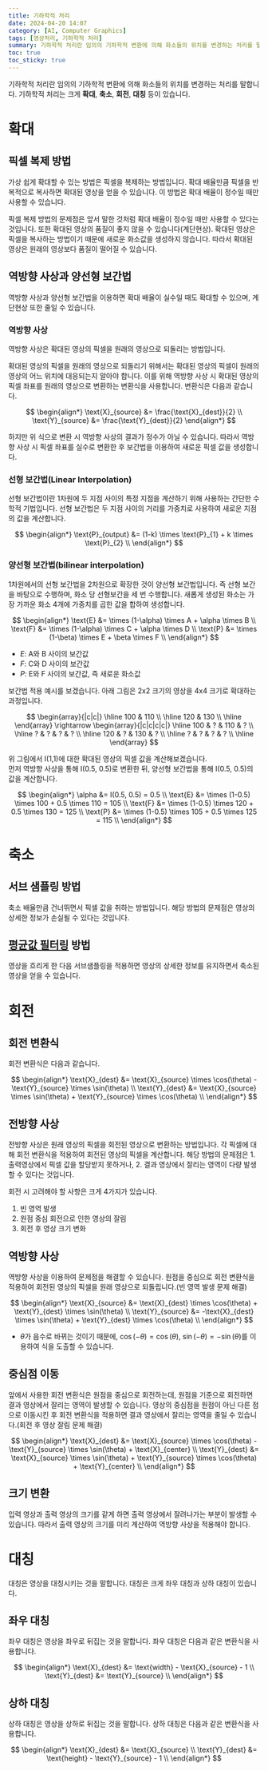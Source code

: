 ```yaml
---
title: 기하학적 처리
date: 2024-04-20 14:07
category: [AI, Computer Graphics]
tags: [영상처리, 기하학적 처리]
summary: 기하학적 처리란 임의의 기하학적 변환에 의해 화소들의 위치를 변경하는 처리를 말합니다. 기하학적 처리는 크게 확대, 축소, 회전, 대칭 등이 있습니다.
toc: true
toc_sticky: true
---
```


기하학적 처리란 임의의 기하학적 변환에 의해 화소들의 위치를 변경하는 처리를 말합니다. 
기하학적 처리는 크게 **확대**, **축소**, **회전**, **대칭** 등이 있습니다.

# 확대
## 픽셀 복제 방법
가상 쉽게 확대할 수 있는 방법은 픽셀을 복제하는 방법입니다. 확대 배율만큼 픽셀을 반복적으로 복사하면 확대된 영상을 얻을 수 있습니다. 이 방법은 확대 배율이 정수일 때만 사용할 수 있습니다.

픽셀 복제 방법의 문제점은 앞서 말한 것처럼 확대 배율이 정수일 때만 사용할 수 있다는 것입니다. 또한 확대된 영상의 품질이 좋지 않을 수 있습니다(계단현상). 확대된 영상은 픽셀을 복사하는 방법이기 때문에 새로운 화소값을 생성하지 않습니다. 따라서 확대된 영상은 원래의 영상보다 품질이 떨어질 수 있습니다.

## 역방향 사상과 양선형 보간법
역방향 사상과 양선형 보간법을 이용하면 확대 배율이 실수일 때도 확대할 수 있으며, 계단현상 또한 줄일 수 있습니다.

### 역방향 사상
역방향 사상은 확대된 영상의 픽셀을 원래의 영상으로 되돌리는 방법입니다. 

확대된 영상의 픽셀을 원래의 영상으로 되돌리기 위해서는 확대된 영상의 픽셀이 원래의 영상의 어느 위치에 대응되는지 알아야 합니다. 이를 위해 역방향 사상 시 확대된 영상의 픽셀 좌표를 원래의 영상으로 변환하는 변환식을 사용합니다. 변환식은 다음과 같습니다.

$$
\begin{align*}
\text{X}_{source} &= \frac{\text{X}_{dest}}{2} \\
\text{Y}_{source} &= \frac{\text{Y}_{dest}}{2}
\end{align*}
$$

하지만 위 식으로 변환 시 역방향 사상의 결과가 정수가 아닐 수 있습니다. 따라서 역방향 사상 시 픽셀 좌표를 실수로 변환한 후 보간법을 이용하여 새로운 픽셀 값을 생성합니다.

### 선형 보간법(Linear Interpolation)
선형 보간법이란 1차원에 두 지점 사이의 특정 지점을 계산하기 위해 사용하는 간단한 수학적 기법입니다. 선형 보간법은 두 지점 사이의 거리를 가중치로 사용하여 새로운 지점의 값을 계산합니다.

$$
\begin{align*}
\text{P}_{output} &= (1-k) \times \text{P}_{1} + k \times \text{P}_{2} \\
\end{align*}
$$

### 양선형 보간법(bilinear interpolation)
1차원에서의 선형 보간법을 2차원으로 확장한 것이 양선형 보간법입니다. 즉 선형 보간을 바탕으로 수행하며, 화소 당 선형보간을 세 번 수행합니다. 새롭게 생성된 화소는 가장 가까운 화소 4개에 가중치를 곱한 값을 합하여 생성합니다.

$$
\begin{align*}
\text{E} &= \times (1-\alpha) \times A + \alpha \times B \\
\text{F} &= \times (1-\alpha) \times C + \alpha \times D \\
\text{P} &= \times (1-\beta) \times E + \beta \times F \\
\end{align*}
$$
- $E$: A와 B 사이의 보간값
- $F$: C와 D 사이의 보간값
- $P$: E와 F 사이의 보간값, 즉 새로운 화소값

보간법 적용 예시를 보겠습니다. 아래 그림은 2x2 크기의 영상을 4x4 크기로 확대하는 과정입니다.

$$
\begin{array}{|c|c|}
\hline
100 & 110 \\
\hline
120 & 130 \\
\hline
\end{array}
\rightarrow
\begin{array}{|c|c|c|c|}
\hline
100 & ? & 110 & ? \\
\hline
? & ? & ? & ? \\
\hline
120 & ? & 130 & ? \\
\hline
? & ? & ? & ? \\
\hline
\end{array}
$$

위 그림에서 I(1,1)에 대한 확대된 영상의 픽셀 값을 계산해보겠습니다. <br>
먼저 역방향 사상을 통해 I(0.5, 0.5)로 변환한 뒤, 양선형 보간법을 통해 I(0.5, 0.5)의 값을 계산합니다.

$$
\begin{align*}
\alpha &= I(0.5, 0.5) = 0.5 \\
\text{E} &= \times (1-0.5) \times 100 + 0.5 \times 110 = 105 \\
\text{F} &= \times (1-0.5) \times 120 + 0.5 \times 130 = 125 \\
\text{P} &= \times (1-0.5) \times 105 + 0.5 \times 125 = 115 \\
\end{align*}
$$

# 축소
## 서브 샘플링 방법
축소 배율만큼 건너뛰면서 픽셀 값을 취하는 방법입니다. 해당 방법의 문제점은 영상의 상세한 정보가 손실될 수 있다는 것입니다.

## [평균값 필터링](https://leesiha.github.io/blog/ai/computer%20graphics/%EC%98%81%EC%97%AD-%EA%B8%B0%EB%B0%98-%EC%B2%98%EB%A6%AC/#%ED%9D%90%EB%A6%AC%EA%B2%8C-%ED%95%98%EA%B8%B0) 방법

영상을 흐리게 한 다음 서브샘플링을 적용하면 영상의 상세한 정보를 유지하면서 축소된 영상을 얻을 수 있습니다.

# 회전
## 회전 변환식
회전 변환식은 다음과 같습니다.

$$
\begin{align*}
\text{X}_{dest} &= \text{X}_{source} \times \cos(\theta) - \text{Y}_{source} \times \sin(\theta) \\
\text{Y}_{dest} &= \text{X}_{source} \times \sin(\theta) + \text{Y}_{source} \times \cos(\theta) \\
\end{align*}
$$

## 전방향 사상
전방향 사상은 원래 영상의 픽셀을 회전된 영상으로 변환하는 방법입니다. 각 픽셀에 대해 회전 변환식을 적용하여 회전된 영상의 픽셀을 계산합니다.
해당 방법의 문제점은 1. 출력영상에서 픽셀 값을 할당받지 못하거나, 2. 결과 영상에서 잘리는 영역이 다량 발생할 수 있다는 것입니다.

회전 시 고려해야 할 사항은 크게 4가지가 있습니다.
1. 빈 영역 발생
2. 원점 중심 회전으로 인한 영상의 잘림
3. 회전 후 영상 크기 변화

## 역방향 사상
역방향 사상을 이용하여 문제점을 해결할 수 있습니다. 원점을 중심으로 회전 변환식을 적용하여 회전된 영상의 픽셀을 원래 영상으로 되돌립니다.(빈 영역 발생 문제 해결)

$$
\begin{align*}
\text{X}_{source} &= \text{X}_{dest} \times \cos(\theta) + \text{Y}_{dest} \times \sin(\theta) \\
\text{Y}_{source} &= -\text{X}_{dest} \times \sin(\theta) + \text{Y}_{dest} \times \cos(\theta) \\
\end{align*}
$$

- $\theta$가 음수로 바뀌는 것이기 때문에, $\cos(-\theta) = \cos(\theta)$, $\sin(-\theta) = -\sin(\theta)$를 이용하여 식을 도출할 수 있습니다.

## 중심점 이동
앞에서 사용한 회전 변환식은 원점을 중심으로 회전하는데, 원점을 기준으로 회전하면 결과 영상에서 잘리는 영역이 발생할 수 있습니다. 영상의 중심점을 원점이 아닌 다른 점으로 이동시킨 후 회전 변환식을 적용하면 결과 영상에서 잘리는 영역을 줄일 수 있습니다.(회전 후 영상 잘림 문제 해결)

$$
\begin{align*}
\text{X}_{dest} &= \text{X}_{source} \times \cos(\theta) - \text{Y}_{source} \times \sin(\theta) + \text{X}_{center} \\
\text{Y}_{dest} &= \text{X}_{source} \times \sin(\theta) + \text{Y}_{source} \times \cos(\theta) + \text{Y}_{center} \\
\end{align*}
$$

## 크기 변환
입력 영상과 출력 영상의 크기를 같게 하면 출력 영상에서 잘려나가는 부분이 발생할 수 있습니다. 따라서 출력 영상의 크기를 미리 계산하여 역방향 사상을 적용해야 합니다.

# 대칭
대칭은 영상을 대칭시키는 것을 말합니다. 대칭은 크게 좌우 대칭과 상하 대칭이 있습니다.

## 좌우 대칭
좌우 대칭은 영상을 좌우로 뒤집는 것을 말합니다. 좌우 대칭은 다음과 같은 변환식을 사용합니다.

$$
\begin{align*}
\text{X}_{dest} &= \text{width} - \text{X}_{source} - 1 \\
\text{Y}_{dest} &= \text{Y}_{source} \\
\end{align*}
$$

## 상하 대칭
상하 대칭은 영상을 상하로 뒤집는 것을 말합니다. 상하 대칭은 다음과 같은 변환식을 사용합니다.

$$
\begin{align*}
\text{X}_{dest} &= \text{X}_{source} \\
\text{Y}_{dest} &= \text{height} - \text{Y}_{source} - 1 \\
\end{align*}
$$
